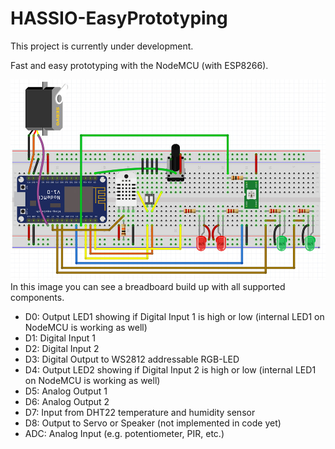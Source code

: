 # HASSIO-EasyPrototyping

This project is currently under development. 

Fast and easy prototyping with the NodeMCU (with ESP8266). 

![fritzing diagram](img/fritzing-diagram-breadboard.jpg)
In this image you can see a breadboard build up with all supported components.

- D0: Output LED1 showing if Digital Input 1 is high or low (internal LED1 on NodeMCU is working as well)
- D1: Digital Input 1
- D2: Digital Input 2
- D3: Digital Output to WS2812 addressable RGB-LED
- D4: Output LED2 showing if Digital Input 2 is high or low (internal LED1 on NodeMCU is working as well) 
- D5: Analog Output 1
- D6: Analog Output 2
- D7: Input from DHT22 temperature and humidity sensor
- D8: Output to Servo or Speaker (not implemented in code yet)
- ADC: Analog Input (e.g. potentiometer, PIR, etc.)

